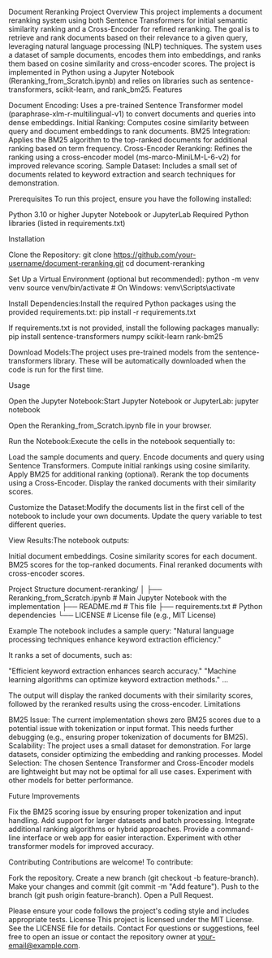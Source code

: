 Document Reranking Project
Overview
This project implements a document reranking system using both Sentence Transformers for initial semantic similarity ranking and a Cross-Encoder for refined reranking. The goal is to retrieve and rank documents based on their relevance to a given query, leveraging natural language processing (NLP) techniques. The system uses a dataset of sample documents, encodes them into embeddings, and ranks them based on cosine similarity and cross-encoder scores.
The project is implemented in Python using a Jupyter Notebook (Reranking_from_Scratch.ipynb) and relies on libraries such as sentence-transformers, scikit-learn, and rank_bm25.
Features

Document Encoding: Uses a pre-trained Sentence Transformer model (paraphrase-xlm-r-multilingual-v1) to convert documents and queries into dense embeddings.
Initial Ranking: Computes cosine similarity between query and document embeddings to rank documents.
BM25 Integration: Applies the BM25 algorithm to the top-ranked documents for additional ranking based on term frequency.
Cross-Encoder Reranking: Refines the ranking using a cross-encoder model (ms-marco-MiniLM-L-6-v2) for improved relevance scoring.
Sample Dataset: Includes a small set of documents related to keyword extraction and search techniques for demonstration.

Prerequisites
To run this project, ensure you have the following installed:

Python 3.10 or higher
Jupyter Notebook or JupyterLab
Required Python libraries (listed in requirements.txt)

Installation

Clone the Repository:
git clone https://github.com/your-username/document-reranking.git
cd document-reranking


Set Up a Virtual Environment (optional but recommended):
python -m venv venv
source venv/bin/activate  # On Windows: venv\Scripts\activate


Install Dependencies:Install the required Python packages using the provided requirements.txt:
pip install -r requirements.txt

If requirements.txt is not provided, install the following packages manually:
pip install sentence-transformers numpy scikit-learn rank-bm25


Download Models:The project uses pre-trained models from the sentence-transformers library. These will be automatically downloaded when the code is run for the first time.


Usage

Open the Jupyter Notebook:Start Jupyter Notebook or JupyterLab:
jupyter notebook

Open the Reranking_from_Scratch.ipynb file in your browser.

Run the Notebook:Execute the cells in the notebook sequentially to:

Load the sample documents and query.
Encode documents and query using Sentence Transformers.
Compute initial rankings using cosine similarity.
Apply BM25 for additional ranking (optional).
Rerank the top documents using a Cross-Encoder.
Display the ranked documents with their similarity scores.


Customize the Dataset:Modify the documents list in the first cell of the notebook to include your own documents. Update the query variable to test different queries.

View Results:The notebook outputs:

Initial document embeddings.
Cosine similarity scores for each document.
BM25 scores for the top-ranked documents.
Final reranked documents with cross-encoder scores.



Project Structure
document-reranking/
│
├── Reranking_from_Scratch.ipynb  # Main Jupyter Notebook with the implementation
├── README.md                    # This file
├── requirements.txt             # Python dependencies
└── LICENSE                      # License file (e.g., MIT License)

Example
The notebook includes a sample query:
"Natural language processing techniques enhance keyword extraction efficiency."

It ranks a set of documents, such as:

"Efficient keyword extraction enhances search accuracy."
"Machine learning algorithms can optimize keyword extraction methods."
...

The output will display the ranked documents with their similarity scores, followed by the reranked results using the cross-encoder.
Limitations

BM25 Issue: The current implementation shows zero BM25 scores due to a potential issue with tokenization or input format. This needs further debugging (e.g., ensuring proper tokenization of documents for BM25).
Scalability: The project uses a small dataset for demonstration. For large datasets, consider optimizing the embedding and ranking processes.
Model Selection: The chosen Sentence Transformer and Cross-Encoder models are lightweight but may not be optimal for all use cases. Experiment with other models for better performance.

Future Improvements

Fix the BM25 scoring issue by ensuring proper tokenization and input handling.
Add support for larger datasets and batch processing.
Integrate additional ranking algorithms or hybrid approaches.
Provide a command-line interface or web app for easier interaction.
Experiment with other transformer models for improved accuracy.

Contributing
Contributions are welcome! To contribute:

Fork the repository.
Create a new branch (git checkout -b feature-branch).
Make your changes and commit (git commit -m "Add feature").
Push to the branch (git push origin feature-branch).
Open a Pull Request.

Please ensure your code follows the project's coding style and includes appropriate tests.
License
This project is licensed under the MIT License. See the LICENSE file for details.
Contact
For questions or suggestions, feel free to open an issue or contact the repository owner at your-email@example.com.